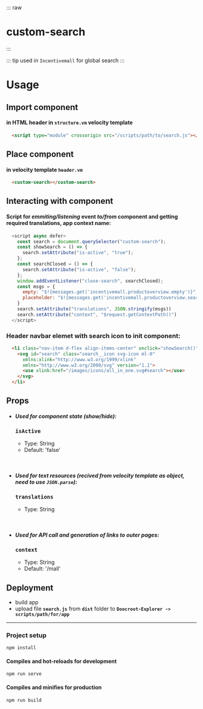 ::: raw
<h1 class="heading">custom-search</h1>
:::

::: tip
used in `Incentivemall` for global search
:::

# Usage

## Import component

#### in HTML header in `structure.vm` velocity template

```html
  <script type="module" crossorigin src="/scripts/path/to/search.js"></script>
```

## Place component

#### in velocity template `header.vm`

```html
  <custom-search></custom-search>
```

## Interacting with component

#### Script for *emmiting/listening* event *to/from* component and getting required translations, app context name:

```js
  <script async defer>
    const search = document.querySelector("custom-search");
    const showSearch = () => {
      search.setAttribute("is-active", "true");
    };
    const searchClosed = () => {
      search.setAttribute("is-active", "false");
    };
    window.addEventListener("close-search", searchClosed);
    const msgs = {
      empty: "$!{messages.get('incentivemall.productoverview.empty')}",
      placeholder: "$!{messages.get('incentivemall.productoverview.search')}"
    }
    search.setAttribute("translations", JSON.stringify(msgs))
    search.setAttribute("context", "$request.getContextPath()")
  </script>
```

### Header navbar elemet with search icon to init component:

```html
  <li class="nav-item d-flex align-items-center" onclick="showSearch()">
    <svg id="search" class="search__icon svg-icon ml-0" 
      xmlns:xlink="http://www.w3.org/1999/xlink" 
      xmlns="http://www.w3.org/2000/svg" version="1.1">
      <use xlink:href="/images/icons/all_in_one.svg#search"></use>
    </svg>
  </li>
```

## Props

- #### ***Used for component state (show/hide):***

  ### **`isActive`**

    - Type: String
    - Default: 'false'

<br/>

- #### ***Used for text resources (recived from velocity template as object, need to use `JSON.parse`):***

  ### **`translations`**

    - Type: String

<br/>

- #### ***Used for API call and generation of links to outer pages:***

  ### **`context`**

    - Type: String
    - Default: '/mall'

## Deployment

- build app
- upload file **`search.js`** from **`dist`** folder to **`Doocroot-Explorer -> scripts/path/for/app`**

<hr>

### Project setup

```
npm install
```

#### Compiles and hot-reloads for development

```
npm run serve
```

#### Compiles and minifies for production

```
npm run build
```
